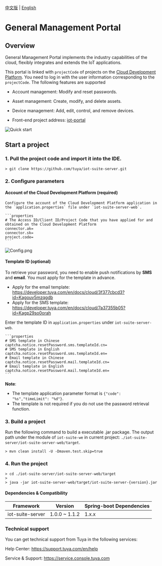 
[中文版](README_zh.md) | [English](README.md)


# General Management Portal
## Overview

General Management Portal implements the industry capabilities of the cloud, flexibly integrates and extends the IoT applications.

This portal is linked with `projectCode` of projects on the [Cloud Development Platform](https://iot.tuya.com/cloud/). You need to log in with the user information corresponding to the `projectCode`. The following features are supported

- Account management: Modify and reset passwords.

- Asset management: Create, modify, and delete assets.

- Device management: Add, edit, control, and remove devices.

- Front-end project address: [iot-portal](https://github.com/tuya/iot-portal)

![Quick start](images/iot-suite-server.gif)

## Start a project
### 1. Pull the project code and import it into the IDE.

    > git clone https://github.com/tuya/iot-suite-server.git

### 2. Configure parameters
#### Account of the Cloud Development Platform (required)
    Configure the account of the Cloud Development Platform application in the `application.properties` file under `iot-suite-server-web`.

    ```properties
    # The Access ID/Client ID/Project Code that you have applied for and obtained on the Cloud Development Platform
    connector.ak=
    connector.sk=
    project.code=
    ```
![Config.png](https://airtake-public-data-1254153901.cos.ap-shanghai.myqcloud.com/content-platform/hestia/1625642228a9c1cb190dd.png)

#### Template ID (optional)

To retrieve your password, you need to enable push notifications by <b>SMS</b> and <b>email</b>. You must apply for the template in advance.
* Apply for the email template: https://developer.tuya.com/en/docs/cloud/3f377cbcd3?id=Kagouv5mzqgdb
* Apply for the SMS template: https://developer.tuya.com/en/docs/cloud/7a37355b05?id=Kagp29so0orah

Enter the template ID in `application.properties` under `iot-suite-server-web`.

    ```properties
    # SMS template in Chinese
    captcha.notice.resetPassword.sms.templateId.cn=
    # SMS template in English
    captcha.notice.resetPassword.sms.templateId.en=
    # Email template in Chinese
    captcha.notice.resetPassword.mail.templateId.cn=
    # Email template in English
    captcha.notice.resetPassword.mail.templateId.en=
    ```

**Note**:
* The template application parameter format is `{"code": "%s","timeLimit": "%d"}`.
* The template is not required if you do not use the password retrieval function.

### 3. Build a project
Run the following command to build a executable .jar package. The output path under the module of `iot-suite-we` in current project:
`./iot-suite-server/iot-suite-server-web/target`.

    > mvn clean install -U -Dmaven.test.skip=true

### 4. Run the project

    > cd ./iot-suite-server/iot-suite-server-web/target
    > 
    > java -jar iot-suite-server-web/target/iot-suite-server-{version}.jar

#### Dependencies & Compatibility

| Framework   | Version | Spring-boot Dependencies | 
| -------------- | ------------- |------------- |
| iot-suite-server           | 1.0.0 ~ 1.1.2         | 1.x.x |

### Technical support

You can get technical support from Tuya in the following services:

Help Center: https://support.tuya.com/en/help

Service & Support: https://service.console.tuya.com
